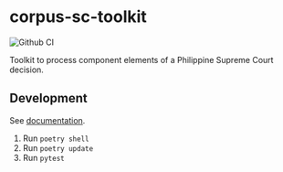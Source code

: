 # corpus-sc-toolkit

![Github CI](https://github.com/justmars/corpus-sc-toolkit/actions/workflows/main.yml/badge.svg)

Toolkit to process component elements of a Philippine Supreme Court decision.

## Development

See [documentation](https://justmars.github.io/corpus-sc-toolkit).

1. Run `poetry shell`
2. Run `poetry update`
3. Run `pytest`
